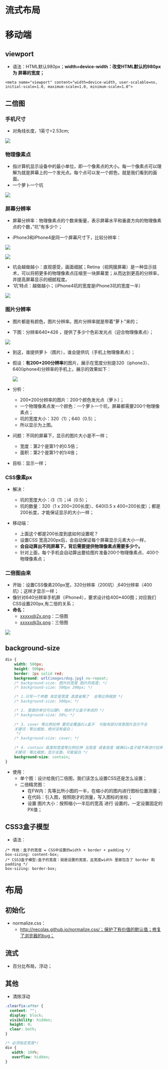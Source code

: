 # 流式布局

# 移动端

## viewport

* 语法：HTML默认980px；**width=device-width：改变HTML默认的980px   为   屏幕的宽度；**

```
<meta name="viewport" content="width=device-width, user-scalable=no, initial-scale=1.0, maximum-scale=1.0, minimum-scale=1.0">
```

## 二倍图

### 手机尺寸

* 对角线长度，1英寸=2.53cm;

![](./img/015.png)

### 物理像素点

* 指计算机显示设备中的最小单位，即一个像素点的大小。每一个像素点可以理解为就是屏幕上的一个发光点。每个点可以发一个颜色，就是我们看到的画面。
* 一个萝卜一个坑

![](./img/023.png)

### 屏幕分辨率

* 屏幕分辨率：物理像素点的个数来衡量，表示屏幕水平和垂直方向的物理像素点的个数，”坑“有多少个；

* iPhone3和iPhone4是同一个屏幕尺寸下，比较分辨率：

![](./img/019.png)

![](./img/021.jpg)

* 坑会越做越小：直观感受，画面细腻；Retina（视网膜屏幕）是一种显示技术，可以将把更多的物理像素点压缩至一块屏幕里；从而达到更高的分辨率，并提高屏幕显示的细腻程度。
* ‘坑’特点：越做越小；（iPhone4坑的宽度是iPhone3坑的宽度一半）

![](./img/2.png)

### 图片分辨率

* 图片都是有颜色，图片分辨率。图片分辨率就是带着“萝卜”来的；

- 下图：分辨率640*426 ，提供了多少个色彩发光点（迎合物理像素点）；

![](./img/022.jpg)

* 到这，谁提供萝卜（图片），谁会提供坑（手机上物理像素点）；

* 假设：**有200*200分辨率**的图片，展示在宽度分别是320（iphone3）、640(iphone4)分辨率的手机上，展示的效果如下：

  ![](./img/020.png)

* 分析：
  * 200*200分辨率的图片：200个颜色发光点（萝卜）；
  * 一个物理像素点发一个颜色：一个萝卜一个坑，屏幕都需要200个物理像素点；
  * 坑的宽度大小：320（1）；640（0.5）；
  * 所以显示为上图。

* 问题：不同的屏幕下，显示的图片大小是不一样；
  * 宽度：第2个是第1个的0.5倍；
  * 面积：第2个是第1个的1/4倍；

* 目标：显示一样；

### CSS像素px

* 解决：
  * 坑的宽度大小：i3（1）；i4（0.5）；
  * 坑的数量：320（1 x 200=200长度）、640(0.5 x 400=200长度）；都是200长度，才能保证显示的大小一样；

* 移动端：
  * 上面这个都是200长度到底如何设置呢？
  * 设置CSS 宽高200px后，会自动保证每个屏幕显示元素大小一样，
  * **会自动算出不同屏幕下，背后需要提供物理像素点需要多少个。**
  * 针对上面，每个手机会自动算出要给图片准备200个物理像素点、400个物理像素点；

### 二倍图由来

* 开始：设置CSS像素200px宽，320分辨率（200坑）,640分辨率（400坑）；这样才显示一样；
* 像针对640分辨率手机屏（iPhone4），要求设计给400*400图；对应我们CSS设置200px,有二倍的关系；
* **命名：**
  - xxxxx@2x.png：二倍图
  - xxxxx@3x.png：三倍图

![](./img/022.png)

## background-size

```css
div {
    width: 500px;
    height: 500px;
    border: 2px solid red;
    background: url(images/dog.jpg) no-repeat;
    /* background-size: 图片的宽度 图片的高度; */
    /* background-size: 500px 200px; */

    /* 1.只写一个参数 肯定是宽度 高度省略了  会等比例缩放 */
    /* background-size: 500px; */

    /* 2. 里面的单位可以跟%  相对于父盒子来说的 */
    /* background-size: 50%; */
    
    /* 3. cover 等比例拉伸 要完全覆盖div盒子  可能有部分背景图片显示不全
    关键词：等比缩放，绝对没有留白；
     */
    /* background-size: cover; */
    
    /* 4. contain 高度和宽度等比例拉伸 当宽度 或者高度 铺满div盒子就不再进行拉伸了 可能有部分空白区域 
    关键词：等比缩放，显示全面，可能留白 */
    background-size: contain;
}
```

* 使用：
  * 单个图：设计给我们二倍图，我们该怎么设置CSS还是怎么设置；
  * 二倍精灵图：
    - 在FW内：先等比所小图的一半，在缩小的的图内进行图标位置测量；
    - 在代码：引入图，按照刚才的测量，写入图标的坐标；
    - 设置 图片大小：按照缩小一半后的宽高 进行 设置的，一定设置固定的PX值；

## CSS3盒子模型

* 语法：

```
/* 传统：盒子的宽度 = CSS中设置的width + border + padding */
box-sizing: content-box;
/* CSS3盒子模型:盒子的宽度：就是设置的宽度，且宽度width 里面包含了 border 和 padding */
box-sizing: border-box;
```

# 布局

## 初始化

* normalize.css：
  * http://necolas.github.io/normalize.css/；保护了有价值的默认值；修复了浏览器的bug；

## 流式

* 百分比布局，浮动；

## 其他

* 清除浮动

```css
.clearfix:after {
  content: "";
  display: block;
  visibility: hidden;
  height: 0;
  clear: both;
}

/* 必须指定宽度*/
div {
   width: 100%;
   overflow: hidden;
}
```







